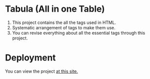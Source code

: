 # Tabula (All in one Table)
1. This project contains the all the tags used in HTML.
2. Systematic arrangement of tags to make them use.
3. You can revise everything about all the essential tags through this project.


# Deployment
You can view the project [at this site.](https://tabulaforall.netlify.app/)

